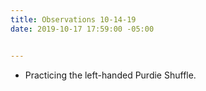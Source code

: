```yaml
---
title: Observations 10-14-19
date: 2019-10-17 17:59:00 -05:00


---
```


- Practicing the left-handed Purdie Shuffle.